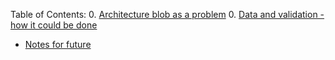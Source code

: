 Table of Contents:
0. [Architecture blob as a problem](notes/01_-_architecture_blob_as_a_problem.md)
0. [Data and validation - how it could be done](notes/02_-_entities_how_it_could_be_done.md)

* [Notes for future](notes/future.md)
